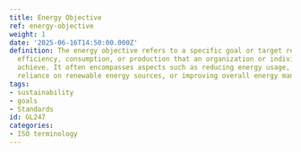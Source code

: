 ```yaml
---
title: Energy Objective
ref: energy-objective
weight: 1
date: '2025-06-16T14:50:00.000Z'
definition: The energy objective refers to a specific goal or target related to energy
  efficiency, consumption, or production that an organization or individual aims to
  achieve. It often encompasses aspects such as reducing energy usage, increasing
  reliance on renewable energy sources, or improving overall energy management practices.
tags:
- sustainability
- goals
- Standards
id: GL247
categories:
- ISO terminology
---
```


